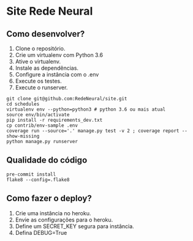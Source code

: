 # Site Rede Neural

## Como desenvolver?

1. Clone o repositório.
1. Crie um virtualenv com Python 3.6
1. Ative o virtualenv.
1. Instale as dependências.
1. Configure a instância com o .env
1. Execute os testes.
1. Execute o runserver.

```console
git clone git@github.com:RedeNeural/site.git
cd schedules
virtualenv env --python=python3 # python 3.6 ou mais atual
source env/bin/activate
pip install -r requirements_dev.txt
cp contrib/env-sample .env
coverage run --source='.' manage.py test -v 2 ; coverage report --show-missing
python manage.py runserver
```

## Qualidade do código

```console
pre-commit install
flake8 --config=.flake8
```

## Como fazer o deploy?

1. Crie uma instância no heroku.
1. Envie as configurações para o heroku.
1. Define um SECRET_KEY segura para instância.
1. Defina DEBUG=True

